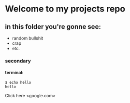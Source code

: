 # Welcome to my projects repo

## in this folder you're gonne see:
- random bullshit
- crap
- etc.

### secondary
#### terminal:
````````````````````````````console
$ echo hello
hello
````````````````````````````
Click here <google.com>